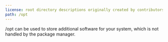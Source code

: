 ```yaml
---
license: root directory descriptions originally created by contributors to the Ubuntu documentation wiki and based on https://help.ubuntu.com/community/LinuxFilesystemTreeOverview.
path: /opt
---
```


/opt can be used to store additional software for your system, which is not handled by the package manager.
